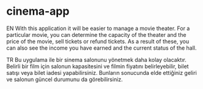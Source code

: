 # cinema-app
EN
With this application it will be easier to manage a movie theater. For a particular movie, you can determine the capacity of the theater and the price of the movie, sell tickets or refund tickets. As a result of these, you can also see the income you have earned and the current status of the hall.

TR
Bu uygulama ile bir sinema salonunu yönetmek daha kolay olacaktır.  Belirli bir film için salonun kapasitesini ve filmin fiyatını belirleyebilir, bilet satışı veya bilet iadesi yapabilirsiniz. Bunların sonucunda elde ettiğiniz geliri ve salonun güncel durumunu da görebilirsiniz.
